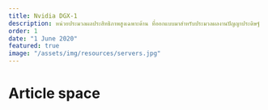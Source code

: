 ```yaml
---
title: Nvidia DGX-1
description: หน่วยประมวลผลประสิทธิภาพสูงเฉพาะด้าน ที่ออกแบบมาสำหรับประมวลผลงานปัญญาประดิษฐ์ ช่วยให้เราสามารถสร้างโมเดลที่เหมาะกับการนำไปใช้กับโซลูชันทางธุรกิจได้อย่างรวดเร็ว
order: 1
date: "1 June 2020"
featured: true
image: "/assets/img/resources/servers.jpg"
---
```


# Article space
